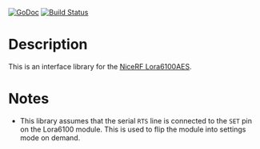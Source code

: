[![GoDoc](https://godoc.org/github.com/linux4life798/lora6100?status.svg)](https://godoc.org/github.com/linux4life798/lora6100)
[![Build Status](https://travis-ci.org/linux4life798/lora6100.svg?branch=master)](https://travis-ci.org/linux4life798/lora6100)

# Description
This is an interface library for the [NiceRF Lora6100AES](http://www.nicerf.com/product_149_65.html).

# Notes
* This library assumes that the serial `RTS` line is connected to the `SET`
  pin on the Lora6100 module. This is used to flip the module into settings
  mode on demand.